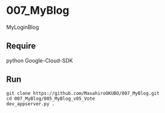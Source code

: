 # 007_MyBlog
MyLoginBlog


## Require
python
Google-Cloud-SDK

## Run
```
git clone https://github.com/MasahiroOKUBO/007_MyBlog.git
cd 007_MyBlog/005_MyBlog_v05_Vote
dev_appserver.py .
```

